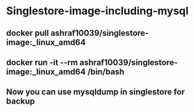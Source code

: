 # Singlestore-image-including-mysql

## docker pull ashraf10039/singlestore-image:_linux_amd64
## docker run -it --rm ashraf10039/singlestore-image:_linux_amd64 /bin/bash

## Now you can use mysqldump in singlestore for backup
